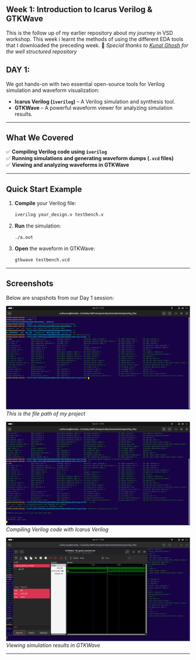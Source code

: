 ## Week 1: Introduction to Icarus Verilog & GTKWave 
This is the follow up of my earlier repository about my journey in VSD workshop. This week i learnt the methods of using the different EDA tools that I downloaded the preceding week. 🎉  *Special thanks to [Kunal Ghosh](https://github.com/kunalg123/sky130RTLDesignAndSynthesisWorkshop) for the well structured repository* 
## DAY 1:
We got hands-on with two essential open-source tools for Verilog simulation and waveform visualization:

- **Icarus Verilog (`iverilog`)** – A Verilog simulation and synthesis tool.
- **GTKWave** – A powerful waveform viewer for analyzing simulation results.

---

## What We Covered

✅ **Compiling Verilog code using `iverilog`**  
✅ **Running simulations and generating waveform dumps (`.vcd` files)**  
✅ **Viewing and analyzing waveforms in GTKWave**

---

## Quick Start Example

1. **Compile** your Verilog file:
   ```bash
   iverilog your_design.v testbench.v
   ```

2. **Run** the simulation:
   ```bash
   ./a.out
   ```

3. **Open** the waveform in GTKWave:
   ```bash
   gtkwave testbench.vcd
   ```

---

## Screenshots

Below are snapshots from our Day 1 session:

![File_Path](images/filepath.png)  
*This is the file path of my project*

![iverilog compilation](images/iverilogtest.png)  
*Compiling Verilog code with Icarus Verilog*

![gtkwave waveform](images/gtkwavetest.png)  
*Viewing simulation results in GTKWave*

---

